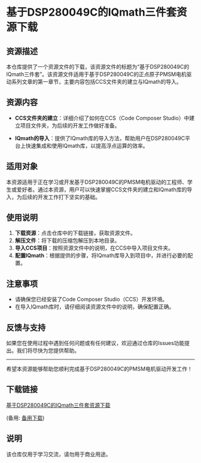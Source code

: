 # 基于DSP280049C的IQmath三件套资源下载

## 资源描述

本仓库提供了一个资源文件的下载，该资源文件的标题为“基于DSP280049C的IQmath三件套”。该资源文件适用于基于DSP280049C的正点原子PMSM电机驱动系列文章的第一章节，主要内容包括CCS文件夹的建立与IQmath的导入。

## 资源内容

- **CCS文件夹的建立**：详细介绍了如何在CCS（Code Composer Studio）中建立项目文件夹，为后续的开发工作做好准备。
  
- **IQmath的导入**：提供了IQmath库的导入方法，帮助用户在DSP280049C平台上快速集成和使用IQmath库，以提高浮点运算的效率。

## 适用对象

本资源适用于正在学习或开发基于DSP280049C的PMSM电机驱动的工程师、学生或爱好者。通过本资源，用户可以快速掌握CCS文件夹的建立和IQmath库的导入，为后续的开发工作打下坚实的基础。

## 使用说明

1. **下载资源**：点击仓库中的下载链接，获取资源文件。
2. **解压文件**：将下载的压缩包解压到本地目录。
3. **导入CCS项目**：按照资源文件中的说明，在CCS中导入项目文件夹。
4. **配置IQmath**：根据提供的步骤，将IQmath库导入到项目中，并进行必要的配置。

## 注意事项

- 请确保您已经安装了Code Composer Studio（CCS）开发环境。
- 在导入IQmath库时，请仔细阅读资源文件中的说明，确保配置正确。

## 反馈与支持

如果您在使用过程中遇到任何问题或有任何建议，欢迎通过仓库的Issues功能提出。我们将尽快为您提供帮助。

---

希望本资源能够帮助您顺利完成基于DSP280049C的PMSM电机驱动开发工作！

## 下载链接
[基于DSP280049C的IQmath三件套资源下载](https://pan.quark.cn/s/af660cad88b3) 

(备用: [备用下载](https://pan.baidu.com/s/1ftsRFdbsrqOUwraAgW6uwQ?pwd=1234))

## 说明

该仓库仅用于学习交流，请勿用于商业用途。
